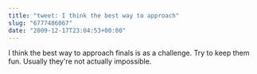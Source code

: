```yaml
---
title: "tweet: I think the best way to approach"
slug: "6777486067"
date: "2009-12-17T23:04:53+00:00"
---
```

I think the best way to approach finals is as a challenge.  Try to keep them fun. Usually they're not actually impossible.